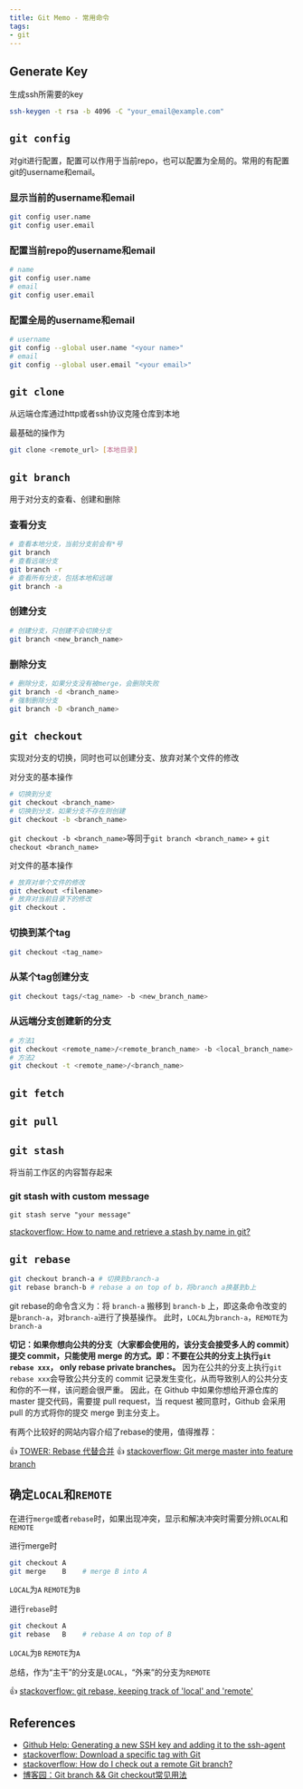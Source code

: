 ```yaml
---
title: Git Memo - 常用命令
tags:
- git
---
```


## Generate Key

生成ssh所需要的key

```bash
ssh-keygen -t rsa -b 4096 -C "your_email@example.com"
```

## `git config`

对git进行配置，配置可以作用于当前repo，也可以配置为全局的。常用的有配置git的username和email。

### 显示当前的username和email

```bash
git config user.name
git config user.email
```

### 配置当前repo的username和email

```bash
# name
git config user.name
# email
git config user.email
```

### 配置全局的username和email

```bash
# username
git config --global user.name "<your name>"
# email
git config --global user.email "<your email>"
```

## `git clone`

从远端仓库通过http或者ssh协议克隆仓库到本地

最基础的操作为

```bash
git clone <remote_url> [本地目录]
```

## `git branch`

用于对分支的查看、创建和删除

### 查看分支

```bash
# 查看本地分支，当前分支前会有*号
git branch
# 查看远端分支
git branch -r
# 查看所有分支，包括本地和远端
git branch -a
```

### 创建分支

```bash
# 创建分支，只创建不会切换分支
git branch <new_branch_name>
```

### 删除分支

```bash
# 删除分支，如果分支没有被merge，会删除失败
git branch -d <branch_name>
# 强制删除分支
git branch -D <branch_name>
```

## `git checkout`

实现对分支的切换，同时也可以创建分支、放弃对某个文件的修改

对分支的基本操作

```bash
# 切换到分支
git checkout <branch_name>
# 切换到分支，如果分支不存在则创建
git checkout -b <branch_name>
```

`git checkout -b <branch_name>`等同于`git branch <branch_name>` + `git checkout <branch_name>`

对文件的基本操作

```bash
# 放弃对单个文件的修改
git checkout <filename>
# 放弃对当前目录下的修改
git checkout .
```

### 切换到某个tag

```bash
git checkout <tag_name>
```

### 从某个tag创建分支

```bash
git checkout tags/<tag_name> -b <new_branch_name>
```

### 从远端分支创建新的分支

```bash
# 方法1
git checkout <remote_name>/<remote_branch_name> -b <local_branch_name>
# 方法2
git checkout -t <remote_name>/<branch_name>
```

## `git fetch`

## `git pull`

## `git stash`

将当前工作区的内容暂存起来

### git stash with custom message

```shell
git stash serve "your message"
```

[stackoverflow: How to name and retrieve a stash by name in git?](https://stackoverflow.com/questions/11269256/how-to-name-and-retrieve-a-stash-by-name-in-git)

## `git rebase`

```bash
git checkout branch-a # 切换到branch-a
git rebase branch-b # rebase a on top of b，将branch a换基到b上
```

git rebase的命令含义为：将 `branch-a` 搬移到 `branch-b` 上，即这条命令改变的是`branch-a`，对`branch-a`进行了换基操作。
此时，`LOCAL`为`branch-a`，`REMOTE`为`branch-a`

**切记：如果你想向公共的分支（大家都会使用的，该分支会接受多人的 commit）提交 commit，只能使用 merge 的方式。即：不要在公共的分支上执行`git rebase xxx`， only rebase private branches。**
因为在公共的分支上执行`git rebase xxx`会导致公共分支的 commit 记录发生变化，从而导致别人的公共分支和你的不一样，该问题会很严重。
因此，在 Github 中如果你想给开源仓库的 master 提交代码，需要提 pull request，当 request 被同意时，Github 会采用 pull 的方式将你的提交 merge 到主分支上。

有两个比较好的网站内容介绍了rebase的使用，值得推荐：

:thumbsup: [TOWER: Rebase 代替合并](https://www.git-tower.com/learn/git/ebook/cn/command-line/advanced-topics/rebase)
:thumbsup: [stackoverflow: Git merge master into feature branch](https://stackoverflow.com/a/16956062/4636081)

<!-- ### 解决rebase的冲突 -->

## 确定`LOCAL`和`REMOTE`

在进行`merge`或者`rebase`时，如果出现冲突，显示和解决冲突时需要分辨`LOCAL`和`REMOTE`

进行merge时

```bash
git checkout A
git merge    B    # merge B into A
```

`LOCAL`为`A`
`REMOTE`为`B`

进行`rebase`时

```bash
git checkout A
git rebase   B    # rebase A on top of B
```

`LOCAL`为`B`
`REMOTE`为`A`

总结，作为“主干”的分支是`LOCAL`，“外来”的分支为`REMOTE`

:thumbsup: [stackoverflow: git rebase, keeping track of 'local' and 'remote'](https://stackoverflow.com/questions/3051461/git-rebase-keeping-track-of-local-and-remote/3052118#3052118)

## References

- [Github Help: Generating a new SSH key and adding it to the ssh-agent](https://help.github.com/en/enterprise/2.18/user/github/authenticating-to-github/generating-a-new-ssh-key-and-adding-it-to-the-ssh-agent)
- [stackoverflow: Download a specific tag with Git](https://stackoverflow.com/questions/791959/download-a-specific-tag-with-git)
- [stackoverflow: How do I check out a remote Git branch?](https://stackoverflow.com/a/1783426/4636081)
- [博客园：Git branch && Git checkout常见用法](https://www.cnblogs.com/qianqiannian/p/6011404.html)
